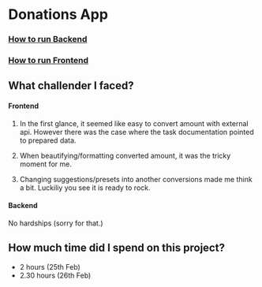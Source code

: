 # Donations App
### [How to run Backend](https://github.com/Full-Stack-Shokhboz-Abdullayev/DONATIONS/don-back)
### [How to run Frontend](https://github.com/Full-Stack-Shokhboz-Abdullayev/DONATIONS/don-front)

## What challender I faced?

#### Frontend

1. In the first glance, it seemed like easy to convert amount with external api. However there was the case where the task documentation pointed to prepared data.

2. When beautifying/formatting converted amount, it was the     tricky moment for me.

3. Changing suggestions/presets into another conversions made me think a bit. Luckiliy you see it is ready to rock.

#### Backend 

No hardships (sorry for that.)
 

## How much time did I spend on this project?

- 2 hours (25th Feb)
- 2.30 hours (26th Feb)


